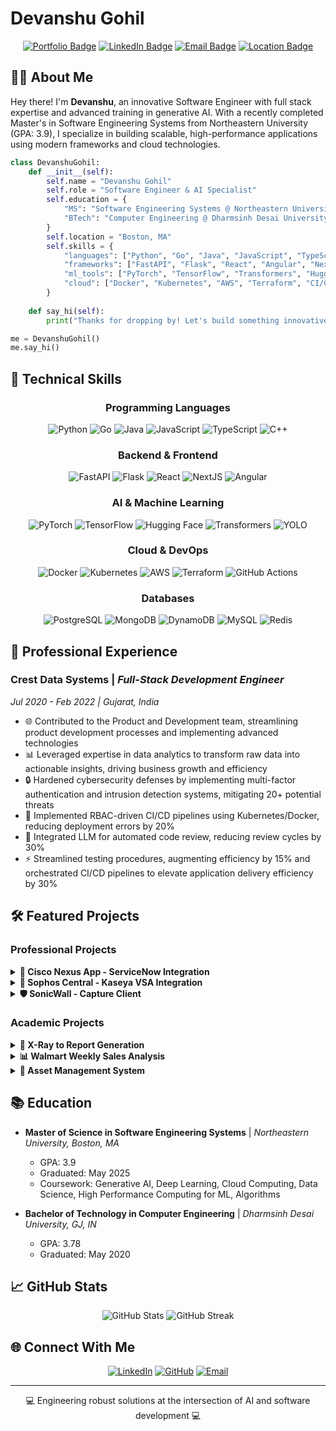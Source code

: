 # Devanshu Gohil

<div align="center">
  
[![Portfolio Badge](https://img.shields.io/badge/Portfolio-Devanshu-blueviolet?style=for-the-badge)](https://github.com/devanshugohil)
[![LinkedIn Badge](https://img.shields.io/badge/LinkedIn-Connect-blue?style=for-the-badge&logo=linkedin)](https://www.linkedin.com/in/devanshugohil/)
[![Email Badge](https://img.shields.io/badge/Email-Contact-red?style=for-the-badge&logo=gmail)](mailto:devanshu196@gmail.com)
[![Location Badge](https://img.shields.io/badge/Location-Boston,%20MA-green?style=for-the-badge&logo=google-maps)](https://goo.gl/maps/Boston)

</div>

## 👨‍💻 About Me

Hey there! I'm **Devanshu**, an innovative Software Engineer with full stack expertise and advanced training in generative AI. With a recently completed Master's in Software Engineering Systems from Northeastern University (GPA: 3.9), I specialize in building scalable, high-performance applications using modern frameworks and cloud technologies.

```python
class DevanshuGohil:
    def __init__(self):
        self.name = "Devanshu Gohil"
        self.role = "Software Engineer & AI Specialist"
        self.education = {
            "MS": "Software Engineering Systems @ Northeastern University (GPA: 3.9, 2025)",
            "BTech": "Computer Engineering @ Dharmsinh Desai University (GPA: 3.78, 2020)"
        }
        self.location = "Boston, MA"
        self.skills = {
            "languages": ["Python", "Go", "Java", "JavaScript", "TypeScript", "C++"],
            "frameworks": ["FastAPI", "Flask", "React", "Angular", "NextJS"],
            "ml_tools": ["PyTorch", "TensorFlow", "Transformers", "Hugging Face"],
            "cloud": ["Docker", "Kubernetes", "AWS", "Terraform", "CI/CD"]
        }
        
    def say_hi(self):
        print("Thanks for dropping by! Let's build something innovative together.")

me = DevanshuGohil()
me.say_hi()
```

## 🚀 Technical Skills

<div align="center">

### Programming Languages
![Python](https://img.shields.io/badge/Python-3776AB?style=for-the-badge&logo=python&logoColor=white)
![Go](https://img.shields.io/badge/Go-00ADD8?style=for-the-badge&logo=go&logoColor=white)
![Java](https://img.shields.io/badge/Java-ED8B00?style=for-the-badge&logo=openjdk&logoColor=white)
![JavaScript](https://img.shields.io/badge/JavaScript-F7DF1E?style=for-the-badge&logo=javascript&logoColor=black)
![TypeScript](https://img.shields.io/badge/TypeScript-007ACC?style=for-the-badge&logo=typescript&logoColor=white)
![C++](https://img.shields.io/badge/C%2B%2B-00599C?style=for-the-badge&logo=c%2B%2B&logoColor=white)

### Backend & Frontend
![FastAPI](https://img.shields.io/badge/FastAPI-009688?style=for-the-badge&logo=fastapi&logoColor=white)
![Flask](https://img.shields.io/badge/Flask-000000?style=for-the-badge&logo=flask&logoColor=white)
![React](https://img.shields.io/badge/React-20232A?style=for-the-badge&logo=react&logoColor=61DAFB)
![NextJS](https://img.shields.io/badge/Next.js-000000?style=for-the-badge&logo=next.js&logoColor=white)
![Angular](https://img.shields.io/badge/Angular-DD0031?style=for-the-badge&logo=angular&logoColor=white)

### AI & Machine Learning
![PyTorch](https://img.shields.io/badge/PyTorch-EE4C2C?style=for-the-badge&logo=pytorch&logoColor=white)
![TensorFlow](https://img.shields.io/badge/TensorFlow-FF6F00?style=for-the-badge&logo=tensorflow&logoColor=white)
![Hugging Face](https://img.shields.io/badge/Hugging%20Face-FFBF00?style=for-the-badge)
![Transformers](https://img.shields.io/badge/Transformers-409EFF?style=for-the-badge)
![YOLO](https://img.shields.io/badge/YOLO-00FFFF?style=for-the-badge)

### Cloud & DevOps
![Docker](https://img.shields.io/badge/Docker-2496ED?style=for-the-badge&logo=docker&logoColor=white)
![Kubernetes](https://img.shields.io/badge/Kubernetes-326CE5?style=for-the-badge&logo=kubernetes&logoColor=white)
![AWS](https://img.shields.io/badge/AWS-232F3E?style=for-the-badge&logo=amazon-aws&logoColor=white)
![Terraform](https://img.shields.io/badge/Terraform-623CE4?style=for-the-badge&logo=terraform&logoColor=white)
![GitHub Actions](https://img.shields.io/badge/GitHub%20Actions-2088FF?style=for-the-badge&logo=github-actions&logoColor=white)

### Databases
![PostgreSQL](https://img.shields.io/badge/PostgreSQL-316192?style=for-the-badge&logo=postgresql&logoColor=white)
![MongoDB](https://img.shields.io/badge/MongoDB-4EA94B?style=for-the-badge&logo=mongodb&logoColor=white)
![DynamoDB](https://img.shields.io/badge/DynamoDB-4053D6?style=for-the-badge&logo=amazon-dynamodb&logoColor=white)
![MySQL](https://img.shields.io/badge/MySQL-00000F?style=for-the-badge&logo=mysql&logoColor=white)
![Redis](https://img.shields.io/badge/Redis-DC382D?style=for-the-badge&logo=redis&logoColor=white)

</div>

## 💼 Professional Experience

### Crest Data Systems | *Full-Stack Development Engineer*
*Jul 2020 - Feb 2022 | Gujarat, India*

- 🌐 Contributed to the Product and Development team, streamlining product development processes and implementing advanced technologies
- 📊 Leveraged expertise in data analytics to transform raw data into actionable insights, driving business growth and efficiency
- 🔒 Hardened cybersecurity defenses by implementing multi-factor authentication and intrusion detection systems, mitigating 20+ potential threats
- 🚀 Implemented RBAC-driven CI/CD pipelines using Kubernetes/Docker, reducing deployment errors by 20%
- 🧠 Integrated LLM for automated code review, reducing review cycles by 30%
- ⚡ Streamlined testing procedures, augmenting efficiency by 15% and orchestrated CI/CD pipelines to elevate application delivery efficiency by 30%

## 🛠️ Featured Projects

### Professional Projects

<details>
<summary><b>📡 Cisco Nexus App - ServiceNow Integration</b></summary>

#### Technologies: FastAPI, ReactJS, PostgreSQL, Terraform
- Developed and deployed a FastAPI-based service integrating Cisco Nexus App with ServiceNow
- Enhanced automation and visibility across IT infrastructure
- Optimized database queries in PostgreSQL, reducing data retrieval time by 35%
- Implemented role-based access control (RBAC) ensuring secure API interactions
- Streamlined infrastructure provisioning with Terraform

#### [View Project](https://dcappcenter.cisco.com/nexus-dashboard-connector-for-servicenow.html)
</details>

<details>
<summary><b>🔐 Sophos Central - Kaseya VSA Integration</b></summary>

#### Technologies: Flask, ReactJS, DynamoDB, Docker, Kubernetes, GitHub Actions
- Led backend development in Flask and integrated it with DynamoDB for scalable storage
- Developed containerized services using Docker and orchestrated deployments via Kubernetes clusters
- Built GitHub Actions pipelines for automated testing and environment-specific deployments
- Designed React-based dashboards to visualize threat detection metrics, slashing incident resolution time by 40%

#### [View Project](https://www.sophos.com/en-us/marketplace/kaseya)
</details>

<details>
<summary><b>🛡️ SonicWall - Capture Client</b></summary>

#### Technologies: ReactJS, Redux, React Hooks
- Developed real-time data visualization tools, enhancing security insights and user engagement
- Revitalized user-facing web pages using ReactJS, improving load times by 25% and responsiveness by 20%
- Crafted and integrated over 25 reusable UI components, reducing development time by 25%
- Ensured uniform design elements across the application for consistent user experience

#### [View Project](https://www.sonicwall.com/products/endpoint-security/capture-client)
</details>

### Academic Projects


<details>
<summary><b>🏥 X-Ray to Report Generation</b></summary>

#### Technologies: PyTorch, Transformers, CNN, Vision Transformer, GPT-2, NLTK
- Implemented an automated system for generating diagnostic reports from chest X-ray images using two approaches:
  - CNN + Text Transformer (DenseNet-GPT2)
  - Vision Transformer + LLM (Swin Vision Transformer -GPT)
- Leveraged the Indiana University Chest X-ray Dataset with 7,470+ images and paired radiological reports
- Achieved BLEU-4 scores of 0.136 (DenseNet-GPT2) and 0.152 (Swin-GPT) for report generation
- Employed advanced evaluation metrics including BLEU, ROUGE, and clinical accuracy assessment
- Demonstrated practical applications for reducing radiologist workload and improving healthcare efficiency

#### [View Project](https://github.com/DevanshuGohil/CSYE-7374-X-Ray-to-Report-Generation)
</details>

<details>
<summary><b>📊 Walmart Weekly Sales Analysis</b></summary>

#### Technologies: NumPy, Pandas, PyMC, Matplotlib, Scikit-Learn
- Examined Walmart sales data across 45 stores over a three-year span
- Rendered data trends and patterns with Matplotlib and Seaborn
- Forecasted peak weekly sales periods using the PyMC gamma distribution model
- Architected a predictive model employing Random Forest and Linear Regression
</details>

<details>
<summary><b>💼 Asset Management System</b></summary>

#### Technologies: Python FastAPI, Angular, PostgreSQL, Docker
- Built a comprehensive asset management software suite
- Decreased asset search times by 40% and improved data accessibility
- Refined asset scheduling and tracking, diminishing asset downtime by 30%
- Directed Docker deployment within a three-tier architecture
</details>

## 📚 Education

- **Master of Science in Software Engineering Systems** | *Northeastern University, Boston, MA*
  - GPA: 3.9
  - Graduated: May 2025
  - Coursework: Generative AI, Deep Learning, Cloud Computing, Data Science, High Performance Computing for ML, Algorithms

- **Bachelor of Technology in Computer Engineering** | *Dharmsinh Desai University, GJ, IN*
  - GPA: 3.78
  - Graduated: May 2020

## 📈 GitHub Stats

<div align="center">
  <img src="https://github-readme-stats.vercel.app/api?username=devanshugohil&show_icons=true&theme=radical" alt="GitHub Stats" />
  <img src="https://github-readme-streak-stats.herokuapp.com/?user=devanshugohil&theme=radical" alt="GitHub Streak" />
</div>

## 🌐 Connect With Me

<div align="center">
  
[![LinkedIn](https://img.shields.io/badge/LinkedIn-0077B5?style=for-the-badge&logo=linkedin&logoColor=white)](https://www.linkedin.com/in/devanshugohil/)
[![GitHub](https://img.shields.io/badge/GitHub-100000?style=for-the-badge&logo=github&logoColor=white)](https://github.com/devanshugohil)
[![Email](https://img.shields.io/badge/Email-D14836?style=for-the-badge&logo=gmail&logoColor=white)](mailto:devanshu196@gmail.com)

</div>

---

<div align="center">
  <p>💻 Engineering robust solutions at the intersection of AI and software development 💻</p>
</div>
